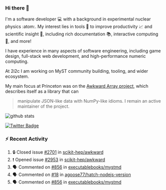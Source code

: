 ### Hi there 👋 

I'm a software developer 💻 with a background in experimental nuclear physics :atom:. My interest lies in tools :wrench: to improve productivity :chart_with_upwards_trend: and scientific insight :telescope:, including rich documentation 📚, interactive computing 🧮, and more! 

I have experience in many aspects of software engineering, including game design, full-stack web development, and high-performance numeric computing. 

At 2i2c I am working on MyST community building, tooling, and wider ecosystem. 

My main focus at Princeton was on the [Awkward Array project](awkward-array.org/), which describes itself as a library that can 
> manipulate JSON-like data with NumPy-like idioms. I remain an active maintainer of the project. 

![github stats](https://github-readme-stats.vercel.app/api?username=agoose77&show_icons=true&hide_rank=true&hide_title=true&bg_color=30,e76445,904e95&text_color=efe3ec&icon_color=efe3ec)
<!--
**agoose77/agoose77** is a ✨ _special_ ✨ repository because its `README.md` (this file) appears on your GitHub profile.

Here are some ideas to get you started:

- 🔭 I’m currently working on ...
- 🌱 I’m currently learning ...
- 👯 I’m looking to collaborate on ...
- 🤔 I’m looking for help with ...
- 💬 Ask me about ...
- 📫 How to reach me: ...
- 😄 Pronouns: ...
- ⚡ Fun fact: ...
-->

[![Twitter Badge](https://img.shields.io/twitter/follow/agoose77?style=flat-square&logo=Twitter&logoColor=white&color=cornflowerblue)](https://twitter.com/agoose77)

### :zap: Recent Activity

<!--START_SECTION:activity-->
1. 🔒 Closed issue [#2701](https://github.com/scikit-hep/awkward/issues/2701) in [scikit-hep/awkward](https://github.com/scikit-hep/awkward)
2. ❗ Opened issue [#2953](https://github.com/scikit-hep/awkward/issues/2953) in [scikit-hep/awkward](https://github.com/scikit-hep/awkward)
3. 🗣 Commented on [#856](https://github.com/executablebooks/mystmd/pull/856#issuecomment-1895710489) in [executablebooks/mystmd](https://github.com/executablebooks/mystmd)
4. 🗣 Commented on [#18](https://github.com/agoose77/hatch-nodejs-version/pull/18#issuecomment-1895571934) in [agoose77/hatch-nodejs-version](https://github.com/agoose77/hatch-nodejs-version)
5. 🗣 Commented on [#856](https://github.com/executablebooks/mystmd/pull/856#issuecomment-1895561098) in [executablebooks/mystmd](https://github.com/executablebooks/mystmd)
<!--END_SECTION:activity-->
